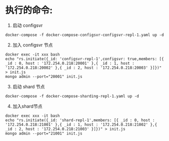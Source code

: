 # 执行的命令: 

1. 启动 configsvr
```shell
docker-compose -f docker-compose-configsvr-configsvr-repl-1.yaml up -d
```
2. 加入 configsvr 节点
```shell
docker exec -it xxx bash
echo "rs.initiate({_id: 'configsvr-repl-1',configsvr: true,members: [{ _id : 0, host : '172.254.0.218:20001' },{ _id : 1, host : '172.254.0.218:20002' },{ _id : 2, host : '172.254.0.218:20003' }]})" > init.js
mongo admin --port="20001" init.js
```

3. 启动 shard 节点
```shell
docker-compose -f docker-compose-sharding-repl-1.yaml up -d 
```

4. 加入shard节点
```shell
docker exec xxx -it bash
echo "rs.initiate({_id: 'shard-repl-1',members: [{ _id : 0, host : '172.254.0.218:21001' },{ _id : 1, host : '172.254.0.218:21002' },{ _id : 2, host : '172.254.0.218:21003' }]})" > init.js
mongo admin --port="21001" init.js
```